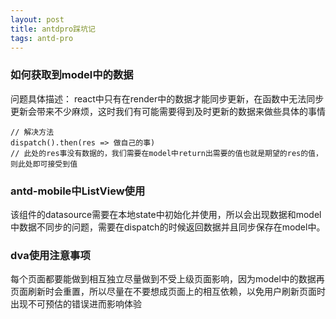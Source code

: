 ```yaml
---
layout: post
title: antdpro踩坑记
tags: antd-pro
---
```



### 如何获取到model中的数据
问题具体描述： react中只有在render中的数据才能同步更新，在函数中无法同步更新会带来不少麻烦，这时我们有可能需要得到及时更新的数据来做些具体的事情
```
// 解决方法
dispatch().then(res => 做自己的事)
// 此处的res事没有数据的，我们需要在model中return出需要的值也就是期望的res的值，则此处即可接受到值
```
### antd-mobile中ListView使用
该组件的datasource需要在本地state中初始化并使用，所以会出现数据和model中数据不同步的问题，需要在dispatch的时候返回数据并且同步保存在model中。
### dva使用注意事项
每个页面都要能做到相互独立尽量做到不受上级页面影响，因为model中的数据再页面刷新时会重置，所以尽量在不要想成页面上的相互依赖，以免用户刷新页面时出现不可预估的错误进而影响体验